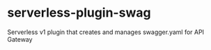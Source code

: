 # serverless-plugin-swag
Serverless v1 plugin that creates and manages swagger.yaml for API Gateway
